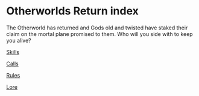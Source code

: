 # Otherworlds Return index

The Otherworld has returned and Gods old and twisted have staked their claim on the mortal plane promised to them. Who will you side with to keep you alive?

[Skills](/docs/rules/skills.md)

[Calls](/docs/rules/calls.md)

[Rules](/docs/rules/rules.md)

[Lore](/docs/world/lore.md)
